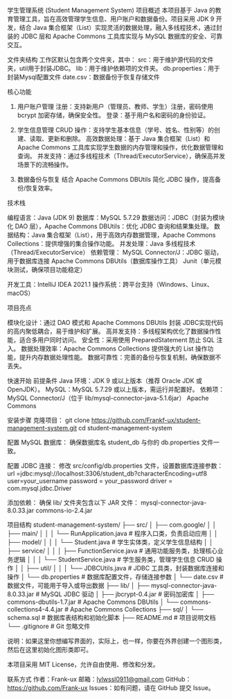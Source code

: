 学生管理系统 (Student Management System)
项目概述
    本项目基于 Java 的教育管理工具，旨在高效管理学生信息、用户账户和数据备份。项目采用 JDK 9 开发，结合 Java 集合框架（List）实现灵活的数据处理，融入多线程技术，通过封装的 JDBC 层和 Apache Commons 工具库实现与 MySQL 数据库的安全、可靠交互。

文件夹结构
工作区默认包含两个文件夹，其中：
src：用于维护源代码的文件夹，util用于封装JDBC。
lib：用于维护依赖项的文件夹。
db.properties：用于封装Mysql配置文件
date.csv：数据备份于恢复存储文件


核心功能
1. 用户账户管理
    注册：支持新用户（管理员、教师、学生）注册，密码使用 bcrypt 加密存储，确保安全性。
    登录：基于用户名和密码的身份验证。


2. 学生信息管理
    CRUD 操作：支持学生基本信息（学号、姓名、性别等）的创建、读取、更新和删除。
    高效数据处理：基于 Java 集合框架（List）和 Apache Commons 工具库实现学生数据的内存管理和操作，优化数据管理和查询。
   并发支持：通过多线程技术（Thread/ExecutorService），确保高并发场景下的流畅操作。

3. 数据备份与恢复
   结合 Apache Commons DBUtils 简化 JDBC 操作，提高备份/恢复效率。


技术栈

编程语言：Java (JDK 9)
数据库：MySQL 5.7.29
数据访问：JDBC（封装为模块化 DAO 层），Apache Commons DBUtils：优化 JDBC 查询和结果集处理。
数据结构：Java 集合框架（List），用于高效内存数据管理，Apache Commons Collections：提供增强的集合操作功能。
并发处理：Java 多线程技术（Thread/ExecutorService）
依赖管理：
MySQL Connector/J：JDBC 驱动，用于数据库连接
Apache Commons DBUtils（数据库操作工具）
Junit（单元模块测试，确保项目功能稳定）


开发工具：IntelliJ IDEA 2021.1
操作系统：跨平台支持（Windows、Linux、macOS）


项目亮点

模块化设计：通过 DAO 模式和 Apache Commons DBUtils 封装 JDBC实现代码的高内聚低耦合，易于维护和扩展。
高并发支持：多线程架构优化了数据操作性能，适合多用户同时访问。
安全性：采用使用 PreparedStatement 防止 SQL 注入。
数据处理效率：Apache Commons Collections 提供强大的 List 操作功能，提升内存数据处理性能。
数据可靠性：完善的备份与恢复机制，确保数据不丢失。


快速开始
前提条件
    Java 环境：JDK 9 或以上版本（推荐 Oracle JDK 或 OpenJDK）。
MySQL：MySQL 5.7.29 或以上版本，需运行并配置好。
    依赖项：
MySQL Connector/J（位于 lib/mysql-connector-java-5.1.6jar）
Apache Commons


安装步骤
克隆项目：
git clone https://github.com/Frankf-ux/student-management-system.git
cd student-management-system


配置 MySQL 数据库：
    确保数据库名 student_db 与你的 db.properties 文件一致。

配置 JDBC 连接：
    修改 src/config/db.properties 文件，设置数据库连接参数：
url =jdbc:mysql://localhost:3306/student_db?characterEncoding=utf8
user=your_username
password = your_password
driver = com.mysql.jdbc.Driver


添加依赖：
    确保 lib/ 文件夹包含以下 JAR 文件：
mysql-connector-java-8.0.33.jar
commons-io-2.4.jar


项目结构
student-management-system/
├── src/
│   ├── com.google/
│   │   ├── main/
│   │   │   └── RunApplication.java    # 程序入口类，负责启动应用
│   │   ├── model/
│   │   │   └── Student.java           # 学生实体类，定义学生信息结构
│   │   ├── service/
│   │   │   ├── FunctionService.java   # 通用功能服务类，处理核心业务逻辑
│   │   │   └── StudentService.java    # 学生服务类，管理学生信息 CRUD 操作
│   │   ├── util/
│   │   │   └── JDBCUtils.java         # JDBC 工具类，封装数据库连接和操作
│   └── db.properties                  # 数据库配置文件，存储连接参数
│   └── date.csv                       # 数据文件，可能用于导入或导出数据
├── lib/
│   ├── mysql-connector-java-8.0.33.jar  # MySQL JDBC 驱动
│   ├── jbcrypt-0.4.jar                  # 密码加密库
│   ├── commons-dbutils-1.7.jar          # Apache Commons DBUtils
│   └── commons-collections4-4.4.jar     # Apache Commons Collections
├── sql/
│   └── schema.sql                       # 数据库表结构和初始化脚本
├── README.md                            # 项目说明文档
└── .gitignore                           # Git 忽略文件

说明：如果这里你想编写界面的，实际上，也一样，你要在外界创建一个图形类，然后在这里初始化图形类即可。

本项目采用 MIT License，允许自由使用、修改和分发。

联系方式
作者：Frank-ux
邮箱：lylwssl0911@gmail.com
GitHub：https://github.com/Frank-ux
Issues：如有问题，请在 GitHub 提交 Issue。

